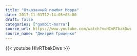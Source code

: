 ```yaml
---
title: "Отказанный гамбит Морра"
date: 2017-11-01T12:14:05+03:00
draft: false
categories: ["gambit-morra"]
source_url: https://www.youtube.com/watch?v=HIvRTbakDws
source_name: "Дмитрий Гриценко"
---
```

<!--more-->
<div class="row">
  <div class="col-sm-6">
    {{< youtube HIvRTbakDws >}}
  </div>
</div>
